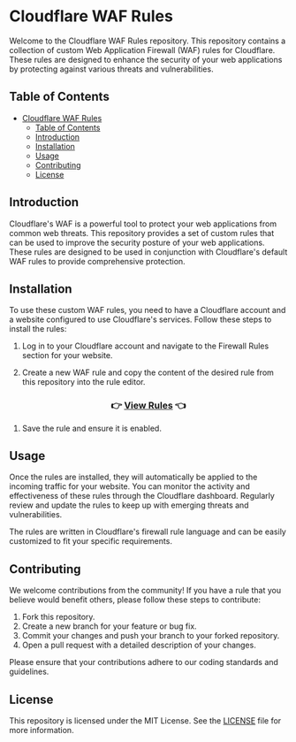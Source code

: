 # Cloudflare WAF Rules

Welcome to the Cloudflare WAF Rules repository. This repository contains a collection of custom Web Application Firewall (WAF) rules for Cloudflare. These rules are designed to enhance the security of your web applications by protecting against various threats and vulnerabilities.

## Table of Contents

- [Cloudflare WAF Rules](#cloudflare-waf-rules)
  - [Table of Contents](#table-of-contents)
  - [Introduction](#introduction)
  - [Installation](#installation)
  - [Usage](#usage)
  - [Contributing](#contributing)
  - [License](#license)

## Introduction

Cloudflare's WAF is a powerful tool to protect your web applications from common web threats. This repository provides a set of custom rules that can be used to improve the security posture of your web applications. These rules are designed to be used in conjunction with Cloudflare's default WAF rules to provide comprehensive protection.

## Installation

To use these custom WAF rules, you need to have a Cloudflare account and a website configured to use Cloudflare's services. Follow these steps to install the rules:

1. Log in to your Cloudflare account and navigate to the Firewall Rules section for your website.

2. Create a new WAF rule and copy the content of the desired rule from this repository into the rule editor.

<div align="center">
    <h3>👉 <a href="rules.md">View Rules</a> 👈</h3>
</div>

1. Save the rule and ensure it is enabled.

## Usage

Once the rules are installed, they will automatically be applied to the incoming traffic for your website. You can monitor the activity and effectiveness of these rules through the Cloudflare dashboard. Regularly review and update the rules to keep up with emerging threats and vulnerabilities.

The rules are written in Cloudflare's firewall rule language and can be easily customized to fit your specific requirements.

## Contributing

We welcome contributions from the community! If you have a rule that you believe would benefit others, please follow these steps to contribute:

1. Fork this repository.
2. Create a new branch for your feature or bug fix.
3. Commit your changes and push your branch to your forked repository.
4. Open a pull request with a detailed description of your changes.

Please ensure that your contributions adhere to our coding standards and guidelines.

## License

This repository is licensed under the MIT License. See the [LICENSE](LICENSE) file for more information.